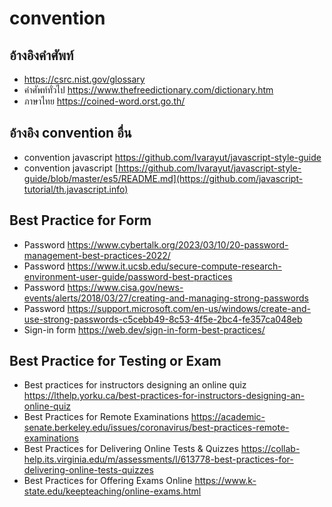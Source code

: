 # convention

## อ้างอิงคำศัพท์
- https://csrc.nist.gov/glossary
- คำศัพท์ทั่วไป https://www.thefreedictionary.com/dictionary.htm
- ภาษาไทย https://coined-word.orst.go.th/

## อ้างอิง convention อื่น
- convention javascript https://github.com/lvarayut/javascript-style-guide
- convention javascript [https://github.com/lvarayut/javascript-style-guide/blob/master/es5/README.md](https://github.com/javascript-tutorial/th.javascript.info)

## Best Practice for Form
- Password https://www.cybertalk.org/2023/03/10/20-password-management-best-practices-2022/
- Password https://www.it.ucsb.edu/secure-compute-research-environment-user-guide/password-best-practices
- Password https://www.cisa.gov/news-events/alerts/2018/03/27/creating-and-managing-strong-passwords
- Password https://support.microsoft.com/en-us/windows/create-and-use-strong-passwords-c5cebb49-8c53-4f5e-2bc4-fe357ca048eb
- Sign-in form https://web.dev/sign-in-form-best-practices/

## Best Practice for Testing or Exam
- Best practices for instructors designing an online quiz https://lthelp.yorku.ca/best-practices-for-instructors-designing-an-online-quiz 
- Best Practices for Remote Examinations https://academic-senate.berkeley.edu/issues/coronavirus/best-practices-remote-examinations 
- Best Practices for Delivering Online Tests & Quizzes https://collab-help.its.virginia.edu/m/assessments/l/613778-best-practices-for-delivering-online-tests-quizzes 
- Best Practices for Offering Exams Online https://www.k-state.edu/keepteaching/online-exams.html 

